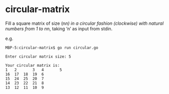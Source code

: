 # circular-matrix
Fill a square matrix of size (n*n) in a circular fashion (clockwise) with natural numbers from 1 to n*n, taking ‘n’ as input from stdin.

e.g.

    MBP-5:circular-matrix$ go run circular.go

    Enter circular matrix size: 5

    Your circular matrix is:
    1	2       3	4       5
    16	17	18	19	6
    15	24	25	20	7
    14	23	22	21	8
    13	12	11	10	9
